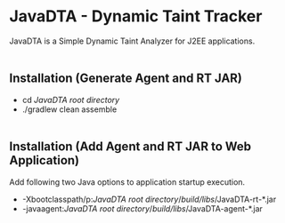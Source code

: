 # JavaDTA - Dynamic Taint Tracker
JavaDTA is a Simple Dynamic Taint Analyzer for J2EE applications.
<br/><br/>

## Installation (Generate Agent and RT JAR)
* cd  *JavaDTA root directory*
* ./gradlew clean assemble
<br/><br/>

## Installation (Add Agent and RT JAR to Web Application)
Add following two Java options to application startup execution.
* -Xbootclasspath/p:*JavaDTA root directory*/*build/libs*/JavaDTA-rt-*.jar
* -javaagent:*JavaDTA root directory*/*build/libs*/JavaDTA-agent-*.jar
